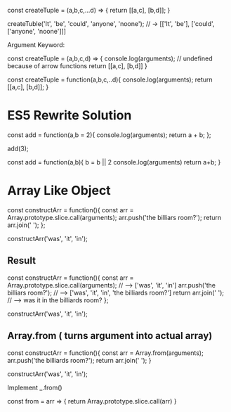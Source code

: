 const createTuple = (a,b,c,...d) => {
  return [[a,c], [b,d]];
}

createTuble('It', 'be', 'could', 'anyone', 'noone');
// -> [['It', 'be'], ['could', ['anyone', 'noone']]]



Argument Keyword:

const createTuple = (a,b,c,d) => {
  console.log(arguments); // undefined because of arrow functions
  return [[a,c], [b,d]]
}


const createTuple = function(a,b,c,..d){
  console.log(arguments);
  return [[a,c], [b,d]];
}


# ES5 Rewrite Solution

const add = function(a,b = 2){
  console.log(arguments);
  return a + b;
};

add(3);


const add = function(a,b){
  b = b || 2
  console.log(arguments)
  return a+b;
}


# Array Like Object

const constructArr = function(){
  const arr = Array.prototype.slice.call(arguments);
  arr.push('the billiars room?');
  return arr.join(' ');
};

constructArr('was', 'it', 'in');


## Result

const constructArr = function(){
  const arr = Array.prototype.slice.call(arguments);
  // --> ['was', 'it', 'in']
  arr.push('the billiars room?');
  // --> ['was', 'it', 'in', 'the billiards room?']
  return arr.join(' ');
  // --> was it in the billiards room?
};

constructArr('was', 'it', 'in');



## Array.from ( turns argument into actual array)

const constructArr = function(){
  const arr = Array.from(arguments);
  arr.push('the billiards room?');
  return arr.join(' ');
}

constructArr('was', 'it', 'in');



Implement _.from()


const from = arr => {
  return Array.prototype.slice.call(arr)
}
